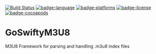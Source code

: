 
 [![Build Status](https://travis-ci.org/gal-orlanczyk/go-swifty-m3u8.svg?branch=master)](https://travis-ci.org/gal-orlanczyk/go-swifty-m3u8.svg?branch=master)
[![badge-language](https://img.shields.io/badge/Swift-3.x%20%7C%204.x-orange.svg?style=flat)](swift.org)
[![badge-platforms](https://img.shields.io/badge/Platforms-macOS%20%7C%20iOS%20%7C%20tvOS-lightgray.svg?style=flat)](swift.org)
[![badge-license](https://img.shields.io/badge/License-MIT-lightgrey.svg?style=flat)](https://github.com/gal-orlanczyk/go-swifty-m3u8/blob/master/LICENSE)
[![badge-cocoapods](https://img.shields.io/cocoapods/v/GoSwiftyM3U8.svg?style=flat)](https://cocoapods.org)


# GoSwiftyM3U8
M3U8 Framework for parsing and handling .m3u8 index files
